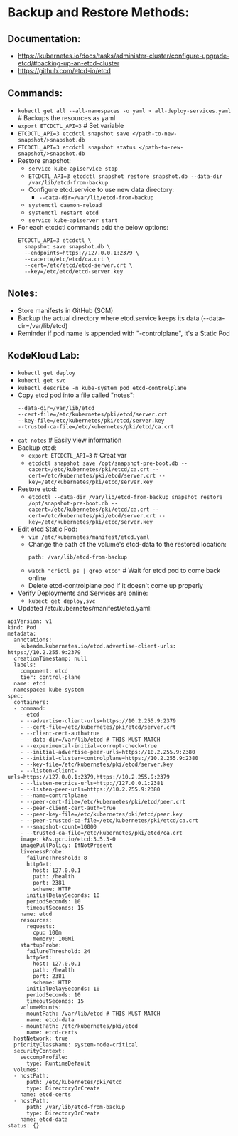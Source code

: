 # Backup and Restore Methods:
## Documentation:
- https://kubernetes.io/docs/tasks/administer-cluster/configure-upgrade-etcd/#backing-up-an-etcd-cluster
- https://github.com/etcd-io/etcd

## Commands:
- `kubectl get all --all-namespaces -o yaml > all-deploy-services.yaml` # Backups the resources as yaml
- `export ETCDCTL_API=3` # Set variable
- `ETCDCTL_API=3 etcdctl snapshot save </path-to-new-snapshot/>snapshot.db`
- `ETCDCTL_API=3 etcdctl snapshot status </path-to-new-snapshot/>snapshot.db`
- Restore snapshot:
  - `service kube-apiservice stop`
  - `ETCDCTL_API=3 etcdctl snapshot restore snapshot.db --data-dir /var/lib/etcd-from-backup`
  - Configure etcd.service to use new data directory:
    - `--data-dir=/var/lib/etcd-from-backup`
  - `systemctl daemon-reload`
  - `systemctl restart etcd`
  - `service kube-apiserver start`
- For each etcdctl commands add the below options:
  ```
  ETCDCTL_API=3 etcdctl \
    snapshot save snapshot.db \
    --endpoints=https://127.0.0.1:2379 \
    --cacert=/etc/etcd/ca.crt \
    --cert=/etc/etcd/etcd-server.crt \
    --key=/etc/etcd/etcd-server.key
  ```
## Notes:
- Store manifests in GitHub (SCM)
- Backup the actual directory where etcd.service keeps its data (--data-dir=/var/lib/etcd)
- Reminder if pod name is appended with "-controlplane", it's a Static Pod

## KodeKloud Lab:
- `kubectl get deploy`
- `kubectl get svc`
- `kubectl describe -n kube-system pod etcd-controlplane`
- Copy etcd pod into a file called "notes":
  ```
  --data-dir=/var/lib/etcd
  --cert-file=/etc/kubernetes/pki/etcd/server.crt
  --key-file=/etc/kubernetes/pki/etcd/server.key
  --trusted-ca-file=/etc/kubernetes/pki/etcd/ca.crt
  ```
- `cat notes` # Easily view information
- Backup etcd:
  - `export ETCDCTL_API=3` # Creat var
  - `etcdctl snapshot save /opt/snapshot-pre-boot.db --cacert=/etc/kubernetes/pki/etcd/ca.crt --cert=/etc/kubernetes/pki/etcd/server.crt --key=/etc/kubernetes/pki/etcd/server.key`
- Restore etcd:
  - `etcdctl --data-dir /var/lib/etcd-from-backup snapshot restore /opt/snapshot-pre-boot.db --cacert=/etc/kubernetes/pki/etcd/ca.crt --cert=/etc/kubernetes/pki/etcd/server.crt --key=/etc/kubernetes/pki/etcd/server.key`
- Edit etcd Static Pod:
  - `vim /etc/kubernetes/manifest/etcd.yaml`
  - Change the path of the volume's etcd-data to the restored location:
    ```
    path: /var/lib/etcd-from-backup
    ```
  - `watch "crictl ps | grep etcd"` # Wait for etcd pod to come back online
  - Delete etcd-controlplane pod if it doesn't come up properly
- Verify Deployments and Services are online:
  - `kubect get deploy,svc`
- Updated /etc/kubernetes/manifest/etcd.yaml:
```
apiVersion: v1
kind: Pod
metadata:
  annotations:
    kubeadm.kubernetes.io/etcd.advertise-client-urls: https://10.2.255.9:2379
  creationTimestamp: null
  labels:
    component: etcd
    tier: control-plane
  name: etcd
  namespace: kube-system
spec:
  containers:
  - command:
    - etcd
    - --advertise-client-urls=https://10.2.255.9:2379
    - --cert-file=/etc/kubernetes/pki/etcd/server.crt
    - --client-cert-auth=true
    - --data-dir=/var/lib/etcd # THIS MUST MATCH
    - --experimental-initial-corrupt-check=true
    - --initial-advertise-peer-urls=https://10.2.255.9:2380
    - --initial-cluster=controlplane=https://10.2.255.9:2380
    - --key-file=/etc/kubernetes/pki/etcd/server.key
    - --listen-client-urls=https://127.0.0.1:2379,https://10.2.255.9:2379
    - --listen-metrics-urls=http://127.0.0.1:2381
    - --listen-peer-urls=https://10.2.255.9:2380
    - --name=controlplane
    - --peer-cert-file=/etc/kubernetes/pki/etcd/peer.crt
    - --peer-client-cert-auth=true
    - --peer-key-file=/etc/kubernetes/pki/etcd/peer.key
    - --peer-trusted-ca-file=/etc/kubernetes/pki/etcd/ca.crt
    - --snapshot-count=10000
    - --trusted-ca-file=/etc/kubernetes/pki/etcd/ca.crt
    image: k8s.gcr.io/etcd:3.5.3-0
    imagePullPolicy: IfNotPresent
    livenessProbe:
      failureThreshold: 8
      httpGet:
        host: 127.0.0.1
        path: /health
        port: 2381
        scheme: HTTP
      initialDelaySeconds: 10
      periodSeconds: 10
      timeoutSeconds: 15
    name: etcd
    resources:
      requests:
        cpu: 100m
        memory: 100Mi
    startupProbe:
      failureThreshold: 24
      httpGet:
        host: 127.0.0.1
        path: /health
        port: 2381
        scheme: HTTP
      initialDelaySeconds: 10
      periodSeconds: 10
      timeoutSeconds: 15
    volumeMounts:
    - mountPath: /var/lib/etcd # THIS MUST MATCH
      name: etcd-data
    - mountPath: /etc/kubernetes/pki/etcd
      name: etcd-certs
  hostNetwork: true
  priorityClassName: system-node-critical
  securityContext:
    seccompProfile:
      type: RuntimeDefault
  volumes:
  - hostPath:
      path: /etc/kubernetes/pki/etcd
      type: DirectoryOrCreate
    name: etcd-certs
  - hostPath:
      path: /var/lib/etcd-from-backup
      type: DirectoryOrCreate
    name: etcd-data
status: {}
```